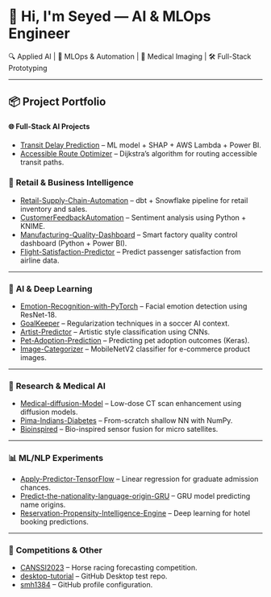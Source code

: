 # 👋 Hi, I'm Seyed — AI & MLOps Engineer

🔍 Applied AI | 🚀 MLOps & Automation | 🧠 Medical Imaging | 🛠️ Full-Stack Prototyping

---

## 📦 Project Portfolio
#### 🌐 Full-Stack AI Projects

- [Transit Delay Prediction](https://github.com/seyed-hassani/Transit-Delay-Prediction) – ML model + SHAP + AWS Lambda + Power BI.
- [Accessible Route Optimizer](https://github.com/seyed-hassani/Accessible-Route-Optimizer) – Dijkstra’s algorithm for routing accessible transit paths.

### 🏪 **Retail & Business Intelligence**
- [Retail-Supply-Chain-Automation](https://github.com/seyed-hassani/Retail-Supply-Chain-Automation) – dbt + Snowflake pipeline for retail inventory and sales.
- [CustomerFeedbackAutomation](https://github.com/seyed-hassani/CustomerFeedbackAutomation) – Sentiment analysis using Python + KNIME.
- [Manufacturing-Quality-Dashboard](https://github.com/seyed-hassani/Manufacturing-Quality-Dashboard) – Smart factory quality control dashboard (Python + Power BI).
- [Flight-Satisfaction-Predictor](https://github.com/seyed-hassani/Flight-Satisfaction-Predictor) – Predict passenger satisfaction from airline data.

---

### 🤖 **AI & Deep Learning**
- [Emotion-Recognition-with-PyTorch](https://github.com/seyed-hassani/Emotion-Recognition-with-PyTorch) – Facial emotion detection using ResNet-18.
- [GoalKeeper](https://github.com/seyed-hassani/GoalKeeper) – Regularization techniques in a soccer AI context.
- [Artist-Predictor](https://github.com/seyed-hassani/Artist-Predictor) – Artistic style classification using CNNs.
- [Pet-Adoption-Prediction](https://github.com/seyed-hassani/Pet-Adoption-Prediction) – Predicting pet adoption outcomes (Keras).
- [Image-Categorizer](https://github.com/seyed-hassani/Image-Categorizer) – MobileNetV2 classifier for e-commerce product images.

---

### 🧪 **Research & Medical AI**
- [Medical-diffusion-Model](https://github.com/seyed-hassani/Medical-diffusion-Model) – Low-dose CT scan enhancement using diffusion models.
- [Pima-Indians-Diabetes](https://github.com/seyed-hassani/Pima-Indians-Diabetes) – From-scratch shallow NN with NumPy.
- [Bioinspired](https://github.com/seyed-hassani/Bioinspired) – Bio-inspired sensor fusion for micro satellites.

---

### 📊 **ML/NLP Experiments**
- [Apply-Predictor-TensorFlow](https://github.com/seyed-hassani/Apply-Predictor-TensorFlow-) – Linear regression for graduate admission chances.
- [Predict-the-nationality-language-origin-GRU](https://github.com/seyed-hassani/Predict-the-nationality-language-origin-GRU) – GRU model predicting name origins.
- [Reservation-Propensity-Intelligence-Engine](https://github.com/seyed-hassani/Reservation-Propensity-Intelligence-Engine-) – Deep learning for hotel booking predictions.

---

### 🏇 **Competitions & Other**
- [CANSSI2023](https://github.com/seyed-hassani/CANSSI2023) – Horse racing forecasting competition.
- [desktop-tutorial](https://github.com/seyed-hassani/desktop-tutorial) – GitHub Desktop test repo.
- [smh1384](https://github.com/seyed-hassani/smh1384) – GitHub profile configuration.
